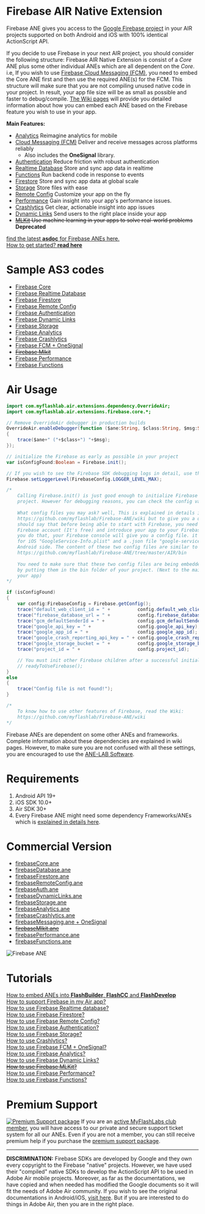 # Firebase AIR Native Extension
Firebase ANE gives you access to the [Google Firebase project](https://firebase.google.com/docs/) in your AIR projects supported on both Android and iOS with 100% identical ActionScript API. 

If you decide to use Firebase in your next AIR project, you should consider the following structure: Firebase AIR Native Extension is consist of a *Core* ANE plus some other individual ANEs which are all dependent on the *Core*. i.e, If you wish to use [Firebase Cloud Messaging (FCM)](https://www.myflashlabs.com/product/fcm-firebase-air-native-extension/), you need to embed the Core ANE first and then use the required ANE(s) for the FCM. This structure will make sure that you are not compiling unused native code in your project. In result, your app file size will be as small as possible and faster to debug/compile. [The Wiki pages](https://github.com/myflashlab/Firebase-ANE/wiki) will provide you detailed information about how you can embed each ANE based on the Firebase feature you wish to use in your app.

**Main Features:**
* [Analytics](https://firebase.google.com/docs/analytics/) Reimagine analytics for mobile 
* [Cloud Messaging (FCM)](https://firebase.google.com/docs/cloud-messaging/) Deliver and receive messages across platforms reliably 
	- Also includes the **OneSignal** library.
* [Authentication](https://firebase.google.com/docs/auth/) Reduce friction with robust authentication 
* [Realtime Database](https://firebase.google.com/docs/database/) Store and sync app data in realtime 
* [Functions](https://firebase.google.com/docs/functions) Run backend code in response to events
* [Firestore](https://firebase.google.com/docs/firestore/) Store and sync app data at global scale
* [Storage](https://firebase.google.com/docs/storage/) Store files with ease 
* [Remote Config](https://firebase.google.com/docs/remote-config/) Customize your app on the fly 
* [Performance](https://firebase.google.com/docs/perf-mon) Gain insight into your app's performance issues. 
* [Crashlytics](https://firebase.google.com/docs/crashlytics/) Get clear, actionable insight into app issues 
* [Dynamic Links](https://firebase.google.com/docs/dynamic-links/) Send users to the right place inside your app 
* ~~[MLKit](https://firebase.google.com/docs/ml-kit/) Use machine learning in your apps to solve real-world problems~~ **Deprecated**

[find the latest **asdoc** for Firebase ANEs here.](http://myflashlab.github.io/asdoc/)  
[How to get started? **read here**](https://github.com/myflashlab/Firebase-ANE/wiki)

# Sample AS3 codes
* [Firebase Core](https://github.com/myflashlab/Firebase-ANE/blob/master/AIR/src/Main.as)
* [Firebase Realtime Database](https://github.com/myflashlab/Firebase-ANE/blob/master/AIR/src/MainDatabase.as)
* [Firebase Firestore](https://github.com/myflashlab/Firebase-ANE/blob/master/AIR/src/MainFirestore.as)
* [Firebase Remote Config](https://github.com/myflashlab/Firebase-ANE/blob/master/AIR/src/MainRemoteConfig.as)
* [Firebase Authentication](https://github.com/myflashlab/Firebase-ANE/blob/master/AIR/src/MainAuth.as)
* [Firebase Dynamic Links](https://github.com/myflashlab/Firebase-ANE/blob/master/AIR/src/MainDynamicLinks.as)
* [Firebase Storage](https://github.com/myflashlab/Firebase-ANE/blob/master/AIR/src/MainStorage.as)
* [Firebase Analytics](https://github.com/myflashlab/Firebase-ANE/blob/master/AIR/src/MainAnalytics.as)
* [Firebase Crashlytics](https://github.com/myflashlab/Firebase-ANE/blob/master/AIR/src/MainCrashlytics.as)
* [Firebase FCM + OneSignal](https://github.com/myflashlab/Firebase-ANE/blob/master/AIR/src/MainFcm.as)
* ~~[Firebase Mlkit](https://github.com/myflashlab/Firebase-ANE/blob/master/AIR/src/MainMlkit.as)~~
* [Firebase Performance](https://github.com/myflashlab/Firebase-ANE/blob/master/AIR/src/MainPerformance.as)
* [Firebase Functions](https://github.com/myflashlab/Firebase-ANE/blob/master/AIR/src/MainFunctions.as)

# Air Usage
```actionscript
import com.myflashlab.air.extensions.dependency.OverrideAir;
import com.myflashlab.air.extensions.firebase.core.*;

// Remove OverrideAir debugger in production builds
OverrideAir.enableDebugger(function ($ane:String, $class:String, $msg:String):void
{
	trace($ane+" ("+$class+") "+$msg);
});

// initialize the Firebase as early as possible in your project
var isConfigFound:Boolean = Firebase.init();

// If you wish to see the Firebase SDK debugging logs in detail, use the following
Firebase.setLoggerLevel(FirebaseConfig.LOGGER_LEVEL_MAX);

/*
	Calling Firebase.init() is just good enough to initialize Firebase core in your Air 
	project. However for debugging reasons, you can check the config values like below:
	
	What config files you may ask? well, This is explained in details in the Wiki pages. 
	https://github.com/myflashlab/Firebase-ANE/wiki but to give you a quick idea, I 
	should say that before being able to start with Firebase, you need to create a 
	Firebase account (It's free) and introduce your app to your Firebase console. When 
	you do that, your Firebase console will give you a config file. it will be a .plist 
	for iOS "GoogleService-Info.plist" and a .json file "google-services.json" for the 
	Android side. The content of these two config files are similar to these: 
	https://github.com/myflashlab/Firebase-ANE/tree/master/AIR/bin
	
	You need to make sure that these two config files are being embedded in your project 
	by putting them in the bin folder of your project. (Next to the main .swf file of 
	your app)
*/

if (isConfigFound)
{
	var config:FirebaseConfig = Firebase.getConfig();
	trace("default_web_client_id = " + 			config.default_web_client_id);
	trace("firebase_database_url = " + 			config.firebase_database_url);
	trace("gcm_defaultSenderId = " + 			config.gcm_defaultSenderId);
	trace("google_api_key = " + 				config.google_api_key);
	trace("google_app_id = " + 					config.google_app_id);
	trace("google_crash_reporting_api_key = " + config.google_crash_reporting_api_key);
	trace("google_storage_bucket = " + 			config.google_storage_bucket);
	trace("project_id = " + 					config.project_id);

	// You must init other Firebase children after a successful initialization of the Core ANE.
	// readyToUseFirebase();
}
else
{
	trace("Config file is not found!");
}

/*
	To know how to use other features of Firebase, read the Wiki:
	https://github.com/myflashlab/Firebase-ANE/wiki
*/
```

Firebase ANEs are dependent on some other ANEs and frameworks. Complete information about these dependencies are explained in wiki pages. However, to make sure you are not confused with all these settings, you are encouraged to use the [ANE-LAB Software](https://github.com/myflashlab/ANE-LAB/).

# Requirements 
1. Android API 19+
2. iOS SDK 10.0+
3. Air SDK 30+
4. Every Firebase ANE might need some dependency Frameworks/ANEs which is [explained in details here](https://github.com/myflashlab/Firebase-ANE/blob/master/Dependencies.md).

# Commercial Version
* [firebaseCore.ane](https://www.myflashlabs.com/product/firebase-air-native-extension/)
* [firebaseDatabase.ane](https://www.myflashlabs.com/product/realtime-database-firebase-air-native-extension/)
* [firebaseFirestore.ane](https://www.myflashlabs.com/product/firestore-firebase-air-native-extension/)
* [firebaseRemoteConfig.ane](https://www.myflashlabs.com/product/remote-config-firebase-air-native-extension/)
* [firebaseAuth.ane](https://www.myflashlabs.com/product/authentication-firebase-air-native-extension/)
* [firebaseDynamicLinks.ane](https://www.myflashlabs.com/product/dynamic-links-firebase-air-native-extension)
* [firebaseStorage.ane](https://www.myflashlabs.com/product/storage-firebase-air-native-extension/)
* [firebaseAnalytics.ane](https://www.myflashlabs.com/product/analytics-firebase-air-native-extension/)
* [firebaseCrashlytics.ane](https://www.myflashlabs.com/product/crashlytics-firebase-air-native-extension)
* [firebaseMessaging.ane + OneSignal](https://www.myflashlabs.com/product/fcm-firebase-air-native-extension/)
* ~~[firebaseMlkit.ane](#)~~
* [firebasePerformance.ane](https://www.myflashlabs.com/product/performance-firebase-air-native-extension/)
* [firebaseFunctions.ane](https://www.myflashlabs.com/product/functions-firebase-air-native-extension/)

![Firebase ANE](https://www.myflashlabs.com/wp-content/uploads/2017/12/product_adobe-air-ane-extension-firebase_all-595x738.jpg)

# Tutorials
[How to embed ANEs into **FlashBuilder**, **FlashCC** and **FlashDevelop**](https://www.youtube.com/watch?v=Oubsb_3F3ec&list=PL_mmSjScdnxnSDTMYb1iDX4LemhIJrt1O)  
[How to support Firebase in my Air app?](https://github.com/myflashlab/Firebase-ANE/wiki/A.-Get-Started)  
[How to use Firebase Realtime database?](https://github.com/myflashlab/Firebase-ANE/wiki/B.-Realtime-Database#get-started-with-firebase-realtime-database-in-adobeair)  
[How to use Firebase Firestore?](https://github.com/myflashlab/Firebase-ANE/wiki/K.-Firestore#get-started-with-firestore-in-adobeair)  
[How to use Firebase Remote Config?](https://github.com/myflashlab/Firebase-ANE/wiki/C.-Remote-Config#get-started-with-firebase-remote-config-in-adobeair)  
[How to use Firebase Authentication?](https://github.com/myflashlab/Firebase-ANE/wiki/D.-Authentication#get-started-with-firebase-authentication-in-adobeair)  
[How to use Firebase Storage?](https://github.com/myflashlab/Firebase-ANE/wiki/E.-Storage#get-started-with-firebase-storage-in-adobeair)  
[How to use Crashlytics?](https://github.com/myflashlab/Firebase-ANE/wiki/L.-Crashlytics#get-started-with-firebase-crashlytics-in-adobeair)  
[How to use Firebase FCM + OneSignal?](https://github.com/myflashlab/Firebase-ANE/wiki/G.-FCM#get-started-with-firebase-fcm-in-adobeair)  
[How to use Firebase Analytics?](https://github.com/myflashlab/Firebase-ANE/wiki/H.-Analytics#get-started-with-firebase-analytics-in-adobeair)  
[How to use Firebase Dynamic Links?](https://github.com/myflashlab/Firebase-ANE/wiki/I.-Dynamic-Links#get-started-with-firebase-dynamic-links-in-adobeair)  
~~[How to use Firebase MLKit?](#)~~  
[How to use Firebase Performance?](https://github.com/myflashlab/Firebase-ANE/wiki/N.-Performance#get-started-with-firebase-performance-in-adobeair)  
[How to use Firebase Functions?](https://github.com/myflashlab/Firebase-ANE/wiki/O.-Functions#get-started-with-firebase-functions-in-adobeair)  

# Premium Support #
[![Premium Support package](https://www.myflashlabs.com/wp-content/uploads/2016/06/professional-support.jpg)](https://www.myflashlabs.com/product/myflashlabs-support/)
If you are an [active MyFlashLabs club member](https://www.myflashlabs.com/product/myflashlabs-club-membership/), you will have access to our private and secure support ticket system for all our ANEs. Even if you are not a member, you can still receive premium help if you purchase the [premium support package](https://www.myflashlabs.com/product/myflashlabs-support/).

--------------------------------------
**DISCRIMINATION:** Firebase SDKs are developed by Google and they own every copyright to the Firebase "native" projects. However, we have used their "compiled" native SDKs to develop the ActionScript API to be used in Adobe Air mobile projects. Moreover, as far as the documentations, we have copied and when needed has modified the Google documents so it will fit the needs of Adobe Air community. If you wish to see the original documentations in Android/iOS, [visit here](https://firebase.google.com/docs/). But if you are interested to do things in Adobe Air, then you are in the right place.